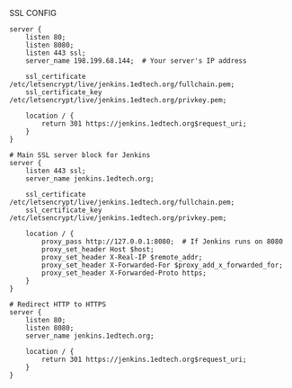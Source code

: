 SSL CONFIG 
    
    
    server {
        listen 80;
        listen 8080;
        listen 443 ssl;
        server_name 198.199.68.144;  # Your server's IP address
    
        ssl_certificate /etc/letsencrypt/live/jenkins.1edtech.org/fullchain.pem;
        ssl_certificate_key /etc/letsencrypt/live/jenkins.1edtech.org/privkey.pem;
    
        location / {
            return 301 https://jenkins.1edtech.org$request_uri;
        }
    }
    
    # Main SSL server block for Jenkins
    server {
        listen 443 ssl;
        server_name jenkins.1edtech.org;
    
        ssl_certificate /etc/letsencrypt/live/jenkins.1edtech.org/fullchain.pem;
        ssl_certificate_key /etc/letsencrypt/live/jenkins.1edtech.org/privkey.pem;
    
        location / {
            proxy_pass http://127.0.0.1:8080;  # If Jenkins runs on 8080
            proxy_set_header Host $host;
            proxy_set_header X-Real-IP $remote_addr;
            proxy_set_header X-Forwarded-For $proxy_add_x_forwarded_for;
            proxy_set_header X-Forwarded-Proto https;
        }
    }
    
    # Redirect HTTP to HTTPS
    server {
        listen 80;
        listen 8080;
        server_name jenkins.1edtech.org;
    
        location / {
            return 301 https://jenkins.1edtech.org$request_uri;
        }
    }
